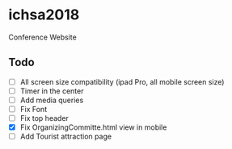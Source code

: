 # ichsa2018
Conference Website

## Todo

- [ ] All screen size compatibility (ipad Pro, all mobile screen size)
- [ ] Timer in the center
- [ ] Add media queries
- [ ] Fix Font
- [ ] Fix top header
- [x] Fix OrganizingCommitte.html view in mobile
- [ ] Add Tourist attraction page

<!-- Reference: http://socpros16.scrs.in/ -->
